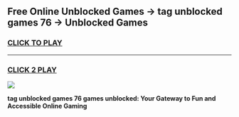 
## Free Online Unblocked Games → tag unblocked games 76 → Unblocked Games
<h3>
<a href="https://premium.freeplayer.one?title=tag_unblocked_games_76&ref=21F">CLICK TO PLAY</a></h3>
<hr>

<h3>
<a href="https://premium.freeplayer.one?title=tag_unblocked_games_76&ref=21F">CLICK 2 PLAY</a>
  
</h3>

<a href="https://premium.freeplayer.one?title=tag_unblocked_games_76&ref=21F/"><img src="https://clearcache.store/games.png"></a>


**tag unblocked games 76 games unblocked: Your Gateway to Fun and Accessible Online Gaming**
